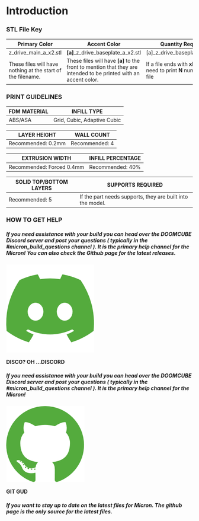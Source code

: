 # Introduction

### STL File Key


| **Primary Color** | **Accent Color** | **Quantity Required** |
| --- | --- | --- |
| z_drive_main_a_x2.stl | **\[a\]**_z_drive_baseplate_a_x2.stl | \[a\]\_z_drive_baseplate_a_**x2**.stl |
| These files will have nothing at the start of the filename. | These files will have **\[a\]** to the front to mention that they are intended to be printed with an accent color. | If a file ends with **xN**, you need to print **N** number of that file |

### PRINT GUIDELINES

| **FDM MATERIAL** | **INFILL TYPE** | 
| --- | --- | 
| ABS/ASA | Grid, Cubic, Adaptive Cubic |  


| **LAYER HEIGHT** | **WALL COUNT** |
| --- | --- | 
| Recommended: 0.2mm | Recommended: 4 | 

| **EXTRUSION WIDTH** | **INFILL PERCENTAGE** |
| --- | --- | 
| Recommended: Forced 0.4mm | Recommended: 40% |

| **SOLID TOP/BOTTOM LAYERS** | **SUPPORTS REQUIRED** |
| --- | --- | 
| Recommended: 5 | If the part needs supports, they are built into the model. |

### HOW TO GET HELP

##### If you need assistance with your build you can head over the DOOMCUBE Discord server and post your questions ( typically in the #micron_build_questions channel ). It is the primary help channel for the Micron! You can also check the Github page for the latest releases.





![](image.png)

**DISCO? OH …DISCORD**

##### If you need assistance with your build you can head over the DOOMCUBE Discord server and post your questions ( typically in the #micron_build_questions channel ). It is the primary help channel for the Micron!


![ ](image-1.png)

**GIT GUD**

##### If you want to stay up to date on the latest files for Micron. The github page is the only source for the latest files.

